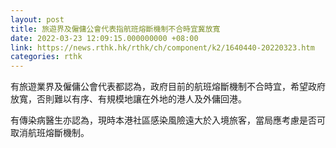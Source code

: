 ```yaml
---
layout: post
title: 旅遊界及僱傭公會代表指航班熔斷機制不合時宜冀放寬
date: 2022-03-23 12:09:15.000000000 +08:00
link: https://news.rthk.hk/rthk/ch/component/k2/1640440-20220323.htm
categories: rthk
---
```


有旅遊業界及僱傭公會代表都認為，政府目前的航班熔斷機制不合時宜，希望政府放寬，否則難以有序、有規模地讓在外地的港人及外傭回港。

有傳染病醫生亦認為，現時本港社區感染風險遠大於入境旅客，當局應考慮是否可取消航班熔斷機制。
